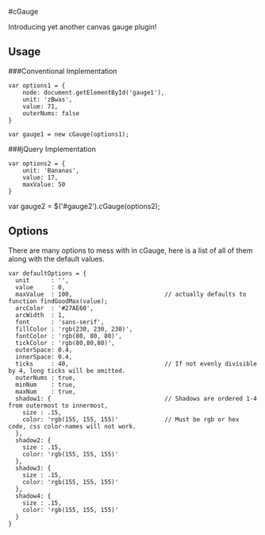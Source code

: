 #cGauge

Introducing yet another canvas gauge plugin! 

## Usage

###Conventional Implementation

    var options1 = {
        node: document.getElementById('gauge1'),
        unit: 'zBwas',
        value: 71,
        outerNums: false
    }

    var gauge1 = new cGauge(options1);

###jQuery Implementation

    var options2 = {
        unit: 'Bananas',
        value: 17,
        maxValue: 50
    }

var gauge2 = $('#gauge2').cGauge(options2);

## Options

There are many options to mess with in cGauge, here is a list of all of them along with the default values.

    var defaultOptions = {
      unit      : '',
      value     : 0,
      maxValue  : 100,                          // actually defaults to function findGoodMax(value);
      arcColor  : '#27AE60',
      arcWidth  : 1,
      font      : 'sans-serif',
      fillColor : 'rgb(230, 230, 230)',
      fontColor : 'rgb(80, 80, 80)',
      tickColor : 'rgb(80,80,80)',
      outerSpace: 0.4,
      innerSpace: 0.4,
      ticks     : 40,                           // If not evenly divisible by 4, long ticks will be omitted.
      outerNums : true,
      minNum    : true,
      maxNum    : true,
      shadow1: {                                // Shadows are ordered 1-4 from outermost to innermost,
        size : .15,
        color: 'rgb(155, 155, 155)'             // Must be rgb or hex code, css color-names will not work.             
      },
      shadow2: {
        size : .15,
        color: 'rgb(155, 155, 155)'
      },
      shadow3: {
        size : .15,
        color: 'rgb(155, 155, 155)'
      },
      shadow4: {
        size : .15,
        color: 'rgb(155, 155, 155)'                 
      }
    }

